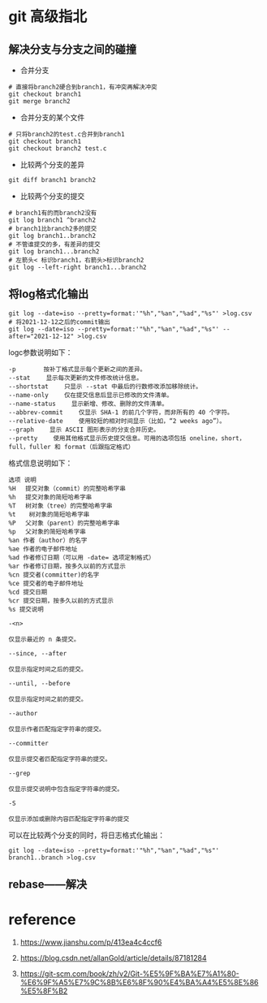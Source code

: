 # git 高级指北

## 解决分支与分支之间的碰撞

- 合并分支

```shell
# 直接将branch2硬合到branch1，有冲突再解决冲突
git checkout branch1
git merge branch2
```

- 合并分支的某个文件

```shell
# 只将branch2的test.c合并到branch1
git checkout branch1
git checkout branch2 test.c
```

- 比较两个分支的差异

```shell
git diff branch1 branch2
```

- 比较两个分支的提交

```shell
# branch1有的而branch2没有
git log branch1 ^branch2
# branch1比branch2多的提交
git log branch1..branch2
# 不管谁提交的多，有差异的提交
git log branch1...branch2
# 左箭头< 标识branch1，右箭头>标识branch2
git log --left-right branch1...branch2
```

## 将log格式化输出

```shell
git log --date=iso --pretty=format:'"%h","%an","%ad","%s"' >log.csv
# 将2021-12-12之后的commit输出
git log --date=iso --pretty=format:'"%h","%an","%ad","%s"' --after="2021-12-12" >log.csv
```

logc参数说明如下：

```shell
-p 　　　　按补丁格式显示每个更新之间的差异。
--stat 　　显示每次更新的文件修改统计信息。
--shortstat 　　只显示 --stat 中最后的行数修改添加移除统计。
--name-only 　　仅在提交信息后显示已修改的文件清单。
--name-status 　　显示新增、修改、删除的文件清单。
--abbrev-commit 　　仅显示 SHA-1 的前几个字符，而非所有的 40 个字符。
--relative-date 　　使用较短的相对时间显示（比如，“2 weeks ago”）。
--graph 　　显示 ASCII 图形表示的分支合并历史。
--pretty 　　使用其他格式显示历史提交信息。可用的选项包括 oneline，short，full，fuller 和 format（后跟指定格式）
```

格式信息说明如下：

```shell
选项 说明
%H 　提交对象（commit）的完整哈希字串
%h 　提交对象的简短哈希字串
%T 　树对象（tree）的完整哈希字串
%t 　 树对象的简短哈希字串
%P 　父对象（parent）的完整哈希字串
%p 　父对象的简短哈希字串
%an 作者（author）的名字
%ae 作者的电子邮件地址
%ad 作者修订日期（可以用 -date= 选项定制格式）
%ar 作者修订日期，按多久以前的方式显示
%cn 提交者(committer)的名字
%ce 提交者的电子邮件地址
%cd 提交日期
%cr 提交日期，按多久以前的方式显示
%s 提交说明
```

```shell
-<n>

仅显示最近的 n 条提交。

--since, --after

仅显示指定时间之后的提交。

--until, --before

仅显示指定时间之前的提交。

--author

仅显示作者匹配指定字符串的提交。

--committer

仅显示提交者匹配指定字符串的提交。

--grep

仅显示提交说明中包含指定字符串的提交。

-S

仅显示添加或删除内容匹配指定字符串的提交
```

可以在比较两个分支的同时，将日志格式化输出：

```shell
git log --date=iso --pretty=format:'"%h","%an","%ad","%s"' branch1..branch >log.csv
```

## rebase——解决

# reference

1. https://www.jianshu.com/p/413ea4c4ccf6

2. https://blog.csdn.net/allanGold/article/details/87181284

3. https://git-scm.com/book/zh/v2/Git-%E5%9F%BA%E7%A1%80-%E6%9F%A5%E7%9C%8B%E6%8F%90%E4%BA%A4%E5%8E%86%E5%8F%B2
